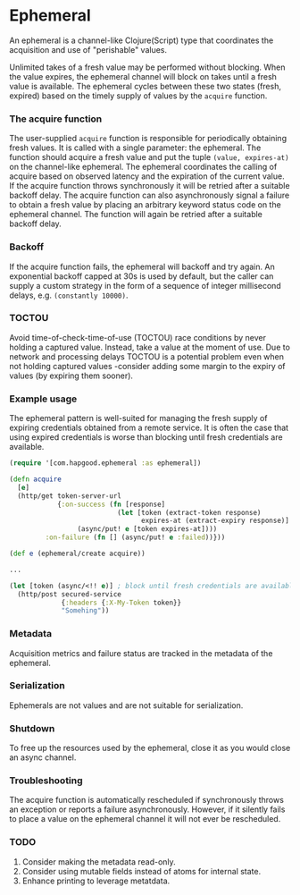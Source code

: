 # Ephemeral
An ephemeral is a channel-like Clojure(Script) type that coordinates the acquisition and use of "perishable" values.

Unlimited takes of a fresh value may be performed without blocking.  When the value expires, the ephemeral channel will block on takes until a fresh value is available.  The ephemeral cycles between these two states (fresh, expired) based on the timely supply of values by the `acquire` function.

### The acquire function
The user-supplied `acquire` function is responsible for periodically obtaining fresh values.  It is called with a single parameter: the ephemeral.  The function should acquire a fresh value and put the tuple `(value, expires-at)` on the channel-like ephemeral.  The ephemeral coordinates the calling of acquire based on observed latency and the expiration of the current value.  If the acquire function throws synchronously it will be retried after a suitable backoff delay.  The acquire function can also asynchronously signal a failure to obtain a fresh value by placing an arbitrary keyword status code on the ephemeral channel.  The function will again be retried after a suitable backoff delay.

### Backoff
If the acquire function fails, the ephemeral will backoff and try again.  An exponential backoff capped at 30s is used by default, but the caller can supply a custom strategy in the form of a sequence of integer millisecond delays, e.g. `(constantly 10000)`.

### TOCTOU
Avoid time-of-check-time-of-use (TOCTOU) race conditions by never holding a captured value.  Instead, take a value at the moment of use.  Due to network and processing delays TOCTOU is a potential problem even when not holding captured values -consider adding some margin to the expiry of values (by expiring them sooner).

### Example usage
The ephemeral pattern is well-suited for managing the fresh supply of expiring credentials obtained from a remote service.  It is often the case that using expired credentials is worse than blocking until fresh credentials are available.

``` clojure
(require '[com.hapgood.ephemeral :as ephemeral])

(defn acquire
  [e]
  (http/get token-server-url
            {:on-success (fn [response]
                           (let [token (extract-token response)
                                 expires-at (extract-expiry response)]
			     (async/put! e [token expires-at])))
	     :on-failure (fn [] (async/put! e :failed))}))

(def e (ephemeral/create acquire))

...

(let [token (async/<!! e)] ; block until fresh credentials are available
  (http/post secured-service
             {:headers {:X-My-Token token}}
             "Somehing"))
```

### Metadata
Acquisition metrics and failure status are tracked in the metadata of the ephemeral.

### Serialization
Ephemerals are not values and are not suitable for serialization.

### Shutdown
To free up the resources used by the ephemeral, close it as you would close an async channel.

### Troubleshooting
The acquire function is automatically rescheduled if synchronously throws an exception or reports a failure asynchronously.  However, if it silently fails to place a value on the ephemeral channel it will not ever be rescheduled.

### TODO
1. Consider making the metadata read-only.
2. Consider using mutable fields instead of atoms for internal state.
3. Enhance printing to leverage metatdata.
